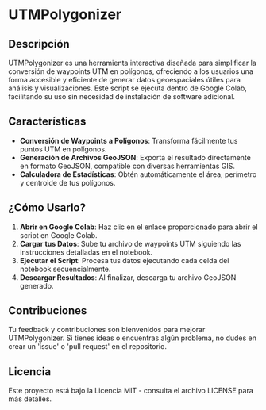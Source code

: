 # UTMPolygonizer

## Descripción
UTMPolygonizer es una herramienta interactiva diseñada para simplificar la conversión de waypoints UTM en polígonos, ofreciendo a los usuarios una forma accesible y eficiente de generar datos geoespaciales útiles para análisis y visualizaciones. Este script se ejecuta dentro de Google Colab, facilitando su uso sin necesidad de instalación de software adicional.

## Características
- **Conversión de Waypoints a Polígonos**: Transforma fácilmente tus puntos UTM en polígonos.
- **Generación de Archivos GeoJSON**: Exporta el resultado directamente en formato GeoJSON, compatible con diversas herramientas GIS.
- **Calculadora de Estadísticas**: Obtén automáticamente el área, perímetro y centroide de tus polígonos.

## ¿Cómo Usarlo?
1. **Abrir en Google Colab**: Haz clic en el enlace proporcionado para abrir el script en Google Colab.
2. **Cargar tus Datos**: Sube tu archivo de waypoints UTM siguiendo las instrucciones detalladas en el notebook.
3. **Ejecutar el Script**: Procesa tus datos ejecutando cada celda del notebook secuencialmente.
4. **Descargar Resultados**: Al finalizar, descarga tu archivo GeoJSON generado.

## Contribuciones
Tu feedback y contribuciones son bienvenidos para mejorar UTMPolygonizer. Si tienes ideas o encuentras algún problema, no dudes en crear un 'issue' o 'pull request' en el repositorio.

## Licencia
Este proyecto está bajo la Licencia MIT - consulta el archivo LICENSE para más detalles.
